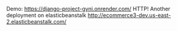 Demo: https://django-project-gyni.onrender.com/
HTTP! Another deployment on elasticbeanstalk http://ecommerce3-dev.us-east-2.elasticbeanstalk.com/
